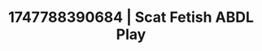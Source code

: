 ---
categories:
- Audio stimulation
- Coworker crush
- Ethereal kink
- Flushed skin
- Ebony
image: /assets/images/1747788390684.jpg
layout: post
seo:
  description: Featured content with artistic Scat Fetish, ABDL Play. HD images available.
  keywords: Scat Fetish, ABDL Play
  og_image: /assets/images/1747788390684.jpg
  schema_type: VisualArtwork
tags:
- '#1747788390684'
- Scat Fetish
- ABDL Play
title: 1747788390684 | Scat Fetish ABDL Play
---